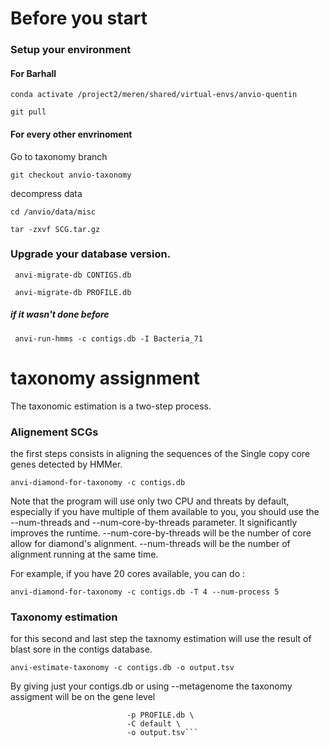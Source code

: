 
# Before you start

### Setup your environment

#### For Barhall

```conda activate /project2/meren/shared/virtual-envs/anvio-quentin```

```git pull```

#### For every other envrinoment

Go to taxonomy branch

```git checkout anvio-taxonomy```

decompress data

```cd /anvio/data/misc```

```tar -zxvf SCG.tar.gz```

### Upgrade your database version.

``` anvi-migrate-db CONTIGS.db```

``` anvi-migrate-db PROFILE.db```

##### if it wasn't done before

``` anvi-run-hmms -c contigs.db -I Bacteria_71```


# taxonomy assignment



The taxonomic estimation is a two-step process.



### Alignement SCGs

the first steps consists in aligning the sequences of the Single copy core genes detected by HMMer.


```anvi-diamond-for-taxonomy -c contigs.db```


Note that the program will use only two CPU and threats by default, especially if you have multiple of them available to you, you should use the --num-threads and --num-core-by-threads parameter. It significantly improves the runtime. --num-core-by-threads will be the number of core allow for diamond's alignment. --num-threads will be the number of alignment running at the same time.

For example, if you have 20 cores available, you can do :

```anvi-diamond-for-taxonomy -c contigs.db -T 4 --num-process 5 ```


### Taxonomy estimation

for this second and last step the taxnomy estimation will use the result of blast sore in the contigs database.

```anvi-estimate-taxonomy -c contigs.db -o output.tsv```

By giving just your contigs.db or using --metagenome the taxonomy assigment will be on the gene level


```anvi-estimate-taxonomy -c contigs.db \
                          -p PROFILE.db \
                          -C default \
                          -o output.tsv```
